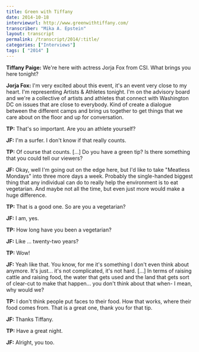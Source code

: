 ```yaml
---
title: Green with Tiffany
date: 2014-10-18
interviewurl: http://www.greenwithtiffany.com/
transcriber: "Mika A. Epstein"
layout: transcript
permalink: /transcript/2014/:title/
categories: ["Interviews"]
tags: [ "2014" ]
---
```


**Tiffany Paige:** We're here with actress Jorja Fox from CSI. What brings you here tonight?

**Jorja Fox:** I'm very excited about this event, it's an event very close to my heart. I'm representing Artists & Athletes tonight. I'm on the advisory board and we're a collective of artists and athletes that connect with Washington DC on issues that are close to everybody. Kind of create a dialogue between the different camps and bring us together to get things that we care about on the floor and up for conversation.

**TP:** That's so important. Are you an athlete yourself?

**JF:** I'm a surfer. I don't know if that really counts.

**TP:** Of course that counts. [...] Do you have a green tip? Is there something that you could tell our viewers?

**JF:** Okay, well I'm going out on the edge here, but I'd like to take "Meatless Mondays" into three more days a week. Probably the single-handed biggest thing that any individual can do to really help the environment is to eat vegetarian. And maybe not all the time, but even just more would make a huge difference.

**TP:** That is a good one. So are you a vegetarian?

**JF:** I am, yes.

**TP:** How long have you been a vegetarian?

**JF:** Like ... twenty-two years?

**TP:** Wow!

**JF:** Yeah like that. You know, for me it's something I don't even think about anymore. It's just... it's not complicated, it's not hard. [...] In terms of raising cattle and raising food, the water that gets used and the land that gets sort of clear-cut to make that happen... you don't think about that when- I mean, why would we?

**TP:** I don't think people put faces to their food. How that works, where their food comes from. That is a great one, thank you for that tip.

**JF:** Thanks Tiffany.

**TP:** Have a great night.

**JF:** Alright, you too.
